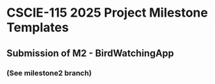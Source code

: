 # CSCIE-115 2025 Project Milestone Templates 
## Submission of M2 - BirdWatchingApp
### (See milestone2 branch)
